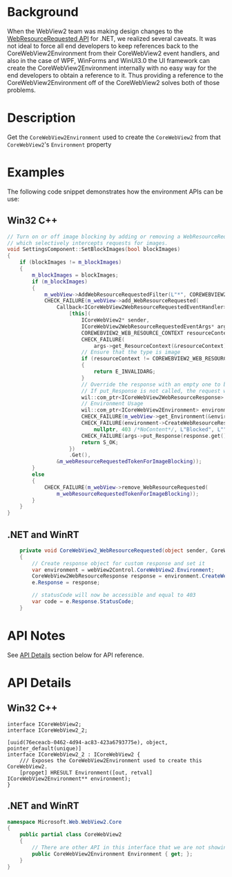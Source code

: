 # Background
When the WebView2 team was making design changes to the [WebResourceRequested API](https://github.com/MicrosoftEdge/WebView2Feedback/wiki/WebResourceRequested-API-Review-Spec) for .NET, we realized several caveats. It was not ideal to force all end developers to keep references back to the CoreWebView2Environment from their CoreWebView2 event handlers, and also in the case of WPF, WinForms and WinUI3.0 the UI framework can create the CoreWebView2Environment internally with no easy way for the end developers to obtain a reference to it. Thus providing a reference to the CoreWebView2Environment off of the CoreWebView2 solves both of those problems.

# Description
Get the `CoreWebView2Environment` used to create the `CoreWebView2` from that `CoreWebView2`'s `Environment` property


# Examples

The following code snippet demonstrates how the environment APIs can be use:

## Win32 C++

```cpp
// Turn on or off image blocking by adding or removing a WebResourceRequested handler
// which selectively intercepts requests for images.
void SettingsComponent::SetBlockImages(bool blockImages)
{
    if (blockImages != m_blockImages)
    {
        m_blockImages = blockImages;
        if (m_blockImages)
        {
            m_webView->AddWebResourceRequestedFilter(L"*", COREWEBVIEW2_WEB_RESOURCE_CONTEXT_IMAGE);
            CHECK_FAILURE(m_webView->add_WebResourceRequested(
                Callback<ICoreWebView2WebResourceRequestedEventHandler>(
                    [this](
                        ICoreWebView2* sender,
                        ICoreWebView2WebResourceRequestedEventArgs* args) {
                        COREWEBVIEW2_WEB_RESOURCE_CONTEXT resourceContext;
                        CHECK_FAILURE(
                            args->get_ResourceContext(&resourceContext));
                        // Ensure that the type is image
                        if (resourceContext != COREWEBVIEW2_WEB_RESOURCE_CONTEXT_IMAGE)
                        {
                            return E_INVALIDARG;
                        }
                        // Override the response with an empty one to block the image.
                        // If put_Response is not called, the request will continue as normal.
                        wil::com_ptr<ICoreWebView2WebResourceResponse> response;
                        // Environment Usage
                        wil::com_ptr<ICoreWebView2Environment> environment;
                        CHECK_FAILURE(m_webView->get_Environment(&environment));
                        CHECK_FAILURE(environment->CreateWebResourceResponse(
                            nullptr, 403 /*NoContent*/, L"Blocked", L"", &response));
                        CHECK_FAILURE(args->put_Response(response.get()));
                        return S_OK;
                    })
                    .Get(),
                &m_webResourceRequestedTokenForImageBlocking));
        }
        else
        {
            CHECK_FAILURE(m_webView->remove_WebResourceRequested(
                m_webResourceRequestedTokenForImageBlocking));
        }
    }
}
```

## .NET and WinRT

```c#
    private void CoreWebView2_WebResourceRequested(object sender, CoreWebView2WebResourceRequestedEventArgs e)
    {
        // Create response object for custom response and set it
        var environment = webView2Control.CoreWebView2.Environment;
        CoreWebView2WebResourceResponse response = environment.CreateWebResourceResponse(null, 403, "Blocked", "");
        e.Response = response;

        // statusCode will now be accessible and equal to 403
        var code = e.Response.StatusCode;
    }
```

# API Notes

See [API Details](#api-details) section below for API reference.

# API Details

## Win32 C++

```IDL
interface ICoreWebView2;
interface ICoreWebView2_2;

[uuid(76eceacb-0462-4d94-ac83-423a6793775e), object, pointer_default(unique)]
interface ICoreWebView2_2 : ICoreWebView2 {
    /// Exposes the CoreWebView2Environment used to create this CoreWebView2.
    [propget] HRESULT Environment([out, retval] ICoreWebView2Environment** environment);
}
```

## .NET and WinRT

```c#
namespace Microsoft.Web.WebView2.Core
{
    public partial class CoreWebView2
    {
        // There are other API in this interface that we are not showing 
        public CoreWebView2Environment Environment { get; };
    }
}
```
